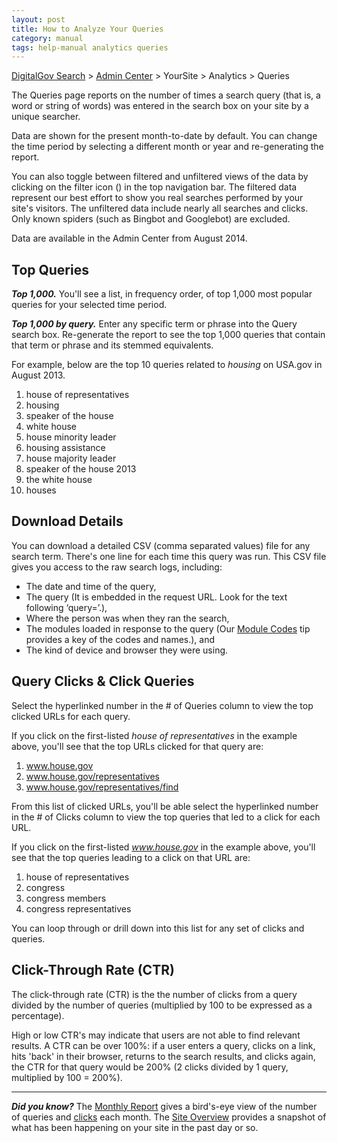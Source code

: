 ```yaml
---
layout: post
title: How to Analyze Your Queries
category: manual
tags: help-manual analytics queries
---
```


[DigitalGov Search](/index.html) > [Admin Center](https://search.usa.gov/sites/) > YourSite > Analytics > Queries

The Queries page reports on the number of times a search query (that is, a word or string of words) was entered in the search box on your site by a unique searcher.

Data are shown for the present month-to-date by default. You can change the time period by selecting a different month or year and re-generating the report.

You can also toggle between filtered and unfiltered views of the data by clicking on the filter icon (<i class="icon-filter"></i>) in the top navigation bar. The filtered data represent our best effort to show you real searches performed by your site's visitors. The unfiltered data include nearly all searches and clicks. Only known spiders (such as Bingbot and Googlebot) are excluded.

Data are available in the Admin Center from August 2014.

## Top Queries

***Top 1,000.*** You'll see a list, in frequency order, of top 1,000 most popular queries for your selected time period. 

***Top 1,000 by query.*** Enter any specific term or phrase into the Query search box. Re-generate the report to see the top 1,000 queries that contain that term or phrase and its stemmed equivalents. 

For example, below are the top 10 queries related to *housing* on USA.gov in August 2013.

1. house of representatives
2. housing
3. speaker of the house
4. white house
5. house minority leader
6. housing assistance
7. house majority leader
8. speaker of the house 2013
9. the white house
10. houses

## Download Details

You can download a detailed CSV (comma separated values) file for any search term. There's one line for each time this query was run. This CSV file gives you access to the raw search logs, including:

* The date and time of the query,
* The query (It is embedded in the request URL. Look for the text following ‘query=’.), 
* Where the person was when they ran the search, 
* The modules loaded in response to the query (Our [Module Codes](/manual/module-codes.html) tip provides a key of the codes and names.), and
* The kind of device and browser they were using.
 
## Query Clicks & Click Queries

Select the hyperlinked number in the # of Queries column to view the top clicked URLs for each query.

If you click on the first-listed *house of representatives* in the example above, you'll see that the top URLs clicked for that query are:

1. www.house.gov
2. www.house.gov/representatives
3. www.house.gov/representatives/find

From this list of clicked URLs, you'll be able select the hyperlinked number in the # of Clicks column to view the top queries that led to a click for each URL.

If you click on the first-listed *www.house.gov* in the example above, you'll see that the top queries leading to a click on that URL are:

1. house of representatives
2. congress
3. congress members
4. congress representatives

You can loop through or drill down into this list for any set of clicks and queries.

## Click-Through Rate (CTR)

The click-through rate (CTR) is the the number of clicks from a query divided by the number of queries (multiplied by 100 to be expressed as a percentage).

High or low CTR's may indicate that users are not able to find relevant results. A CTR can be over 100%: if a user enters a query, clicks on a link, hits 'back' in their browser, returns to the search results, and clicks again, the CTR for that query would be 200% (2 clicks divided by 1 query, multiplied by 100 = 200%).

---

***Did you know?*** The [Monthly Report](/manual/monthly-reports.html) gives a bird's-eye view of the number of queries and [clicks](/manual/clicks.html) each month. The [Site Overview](/manual/site-overview.html) provides a snapshot of what has been happening on your site in the past day or so.
